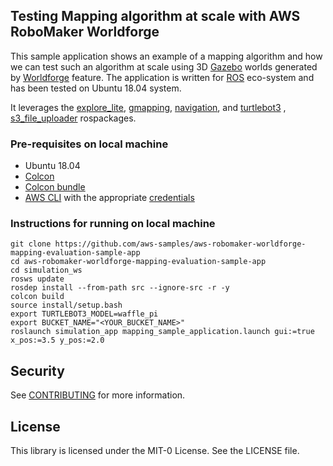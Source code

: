 ## Testing Mapping algorithm at scale with AWS RoboMaker Worldforge

This sample application shows an example of a mapping algorithm and how we can test such an algorithm at scale using 3D [Gazebo](http://gazebosim.org/) worlds generated by [Worldforge](https://aws.amazon.com/blogs/aws/aws-announces-worldforge-in-aws-robomaker/) feature. The application is written for [ROS](https://www.ros.org/) eco-system and has been tested on Ubuntu 18.04 system.

It leverages the [explore_lite](http://wiki.ros.org/explore_lite), [gmapping](http://wiki.ros.org/gmapping), [navigation](http://wiki.ros.org/navigation), and [turtlebot3](https://github.com/ROBOTIS-GIT/turtlebot3) , [s3_file_uploader](https://github.com/aws-robotics/rosbag-uploader-ros1) rospackages.

### Pre-requisites on local machine
* Ubuntu 18.04
* [Colcon](https://index.ros.org/doc/ros2/Tutorials/Colcon-Tutorial/#install-colcon)
* [Colcon bundle](https://github.com/colcon/colcon-bundle)
* [AWS CLI](https://docs.aws.amazon.com/cli/latest/userguide/cli-chap-install.html) with the appropriate [credentials](https://docs.aws.amazon.com/cli/latest/userguide/cli-chap-configure.html)

### Instructions for running on local machine
```
git clone https://github.com/aws-samples/aws-robomaker-worldforge-mapping-evaluation-sample-app
cd aws-robomaker-worldforge-mapping-evaluation-sample-app
cd simulation_ws
rosws update
rosdep install --from-path src --ignore-src -r -y
colcon build
source install/setup.bash
export TURTLEBOT3_MODEL=waffle_pi
export BUCKET_NAME="<YOUR_BUCKET_NAME>"
roslaunch simulation_app mapping_sample_application.launch gui:=true x_pos:=3.5 y_pos:=2.0
```

## Security

See [CONTRIBUTING](CONTRIBUTING.md#security-issue-notifications) for more information.

## License

This library is licensed under the MIT-0 License. See the LICENSE file.

